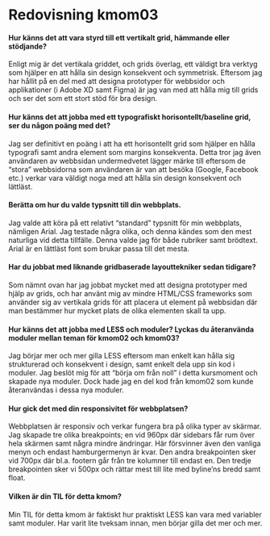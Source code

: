 ---
---
Redovisning kmom03
=========================

<h4>Hur känns det att vara styrd till ett vertikalt grid, hämmande eller stödjande?</h4>

Enligt mig är det vertikala griddet, och grids överlag, ett väldigt bra verktyg som hjälper en att hålla sin design konsekvent och symmetrisk. Eftersom jag har hållit på en del med att designa prototyper för webbsidor och applikationer (i Adobe XD samt Figma) är jag van med att hålla mig till grids och ser det som ett stort stöd för bra design.

<h4>Hur känns det att jobba med ett typografiskt horisontellt/baseline grid, ser du någon poäng med det?</h4>

Jag ser definitivt en poäng i att ha ett horisontellt grid som hjälper en hålla typografi samt andra element som margins konsekventa. Detta tror jag även användaren av webbsidan undermedvetet lägger märke till eftersom de “stora” webbsidorna som användaren är van att besöka (Google, Facebook etc.) verkar vara väldigt noga med att hålla sin design konsekvent och lättläst.

<h4>Berätta om hur du valde typsnitt till din webbplats.</h4>

Jag valde att köra på ett relativt “standard” typsnitt för min webbplats, nämligen Arial. Jag testade några olika, och denna kändes som den mest naturliga vid detta tillfälle. Denna valde jag för både rubriker samt brödtext. Arial är en lättläst font som brukar passa till det mesta.

<h4>Har du jobbat med liknande gridbaserade layouttekniker sedan tidigare?</h4>

Som nämnt ovan har jag jobbat mycket med att designa prototyper med hjälp av grids, och har använt mig av mindre HTML/CSS frameworks som använder sig av vertikala grids för att placera ut element på webbsidan där man bestämmer hur mycket plats de olika elementen skall ta upp.

<h4>Hur känns det att jobba med LESS och moduler? Lyckas du återanvända moduler mellan teman för kmom02 och kmom03?</h4>

Jag börjar mer och mer gilla LESS eftersom man enkelt kan hålla sig strukturerad och konsekvent i design, samt enkelt dela upp sin kod i moduler. Jag beslöt mig för att “börja om från noll” i detta kursmoment och skapade nya moduler. Dock hade jag en del kod från kmom02 som kunde återanvändas i dessa nya moduler.

<h4>Hur gick det med din responsivitet för webbplatsen?</h4>

Webbplatsen är responsiv och verkar fungera bra på olika typer av skärmar.
Jag skapade tre olika breakpoints; en vid 960px där sidebars får rum över hela skärmen samt några mindre ändringar. Här försvinner även den vanliga menyn och endast hamburgermenyn är kvar. Den andra breakpointen sker vid 700px där bl.a. footern går från tre kolumner till endast en. Den tredje breakpointen sker vi 500px och rättar mest till lite med byline’ns bredd samt float.

<h4>Vilken är din TIL för detta kmom?</h4>

Min TIL för detta kmom är faktiskt hur praktiskt LESS kan vara med variabler samt moduler. Har varit lite tveksam innan, men börjar gilla det mer och mer. 